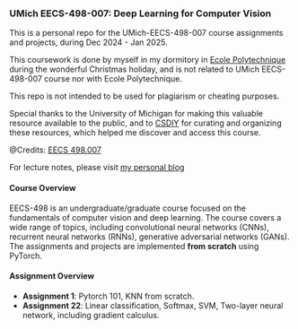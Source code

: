### UMich EECS-498-007: Deep Learning for Computer Vision

This is a personal repo for the UMich-EECS-498-007 course assignments and projects, during Dec 2024 - Jan 2025.

This coursework is done by myself in my dormitory in [Ecole Polytechnique](https://www.polytechnique.edu/) during the wonderful Christmas holiday, and is not related to UMich EECS-498-007 course nor with Ecole Polytechnique.

This repo is not intended to be used for plagiarism or cheating purposes.

Special thanks to the University of Michigan for making this valuable resource available to the public, and to [CSDIY](https://csdiy.wiki/%E6%B7%B1%E5%BA%A6%E5%AD%A6%E4%B9%A0/EECS498-007/) for curating and organizing these resources, which helped me discover and access this course.

@Credits: [EECS 498.007](https://web.eecs.umich.edu/~justincj/teaching/eecs498/WI2022/)

For lecture notes, please visit [my personal blog](http://localhost:8086/blog/categories/)

#### **Course Overview**  
EECS-498 is an undergraduate/graduate course focused on the fundamentals of computer vision and deep learning. The course covers a wide range of topics, including convolutional neural networks (CNNs), recurrent neural networks (RNNs), generative adversarial networks (GANs). The assignments and projects are implemented **from scratch** using PyTorch.

#### **Assignment Overview**
- **Assignment 1**: Pytorch 101, KNN from scratch.
- **Assignment 22**: Linear classification, Softmax, SVM, Two-layer neural network, including gradient calculus.